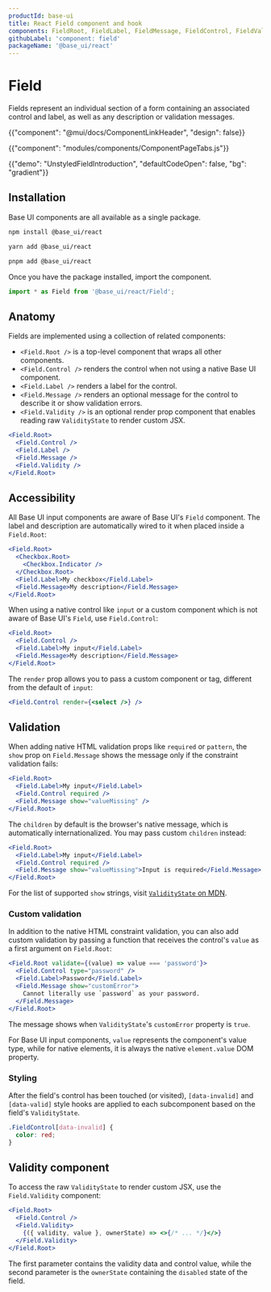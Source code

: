 ```yaml
---
productId: base-ui
title: React Field component and hook
components: FieldRoot, FieldLabel, FieldMessage, FieldControl, FieldValidity
githubLabel: 'component: field'
packageName: '@base_ui/react'
---
```


# Field

<p class="description">Fields represent an individual section of a form containing an associated control and label, as well as any description or validation messages.</p>

{{"component": "@mui/docs/ComponentLinkHeader", "design": false}}

{{"component": "modules/components/ComponentPageTabs.js"}}

{{"demo": "UnstyledFieldIntroduction", "defaultCodeOpen": false, "bg": "gradient"}}

## Installation

Base UI components are all available as a single package.

<codeblock storageKey="package-manager">

```bash npm
npm install @base_ui/react
```

```bash yarn
yarn add @base_ui/react
```

```bash pnpm
pnpm add @base_ui/react
```

</codeblock>

Once you have the package installed, import the component.

```ts
import * as Field from '@base_ui/react/Field';
```

## Anatomy

Fields are implemented using a collection of related components:

- `<Field.Root />` is a top-level component that wraps all other components.
- `<Field.Control />` renders the control when not using a native Base UI component.
- `<Field.Label />` renders a label for the control.
- `<Field.Message />` renders an optional message for the control to describe it or show validation errors.
- `<Field.Validity />` is an optional render prop component that enables reading raw `ValidityState` to render custom JSX.

```jsx
<Field.Root>
  <Field.Control />
  <Field.Label />
  <Field.Message />
  <Field.Validity />
</Field.Root>
```

## Accessibility

All Base UI input components are aware of Base UI's `Field` component. The label and description are automatically wired to it when placed inside a `Field.Root`:

```jsx
<Field.Root>
  <Checkbox.Root>
    <Checkbox.Indicator />
  </Checkbox.Root>
  <Field.Label>My checkbox</Field.Label>
  <Field.Message>My description</Field.Message>
</Field.Root>
```

When using a native control like `input` or a custom component which is not aware of Base UI's `Field`, use `Field.Control`:

```jsx
<Field.Root>
  <Field.Control />
  <Field.Label>My input</Field.Label>
  <Field.Message>My description</Field.Message>
</Field.Root>
```

The `render` prop allows you to pass a custom component or tag, different from the default of `input`:

```jsx
<Field.Control render={<select />} />
```

## Validation

When adding native HTML validation props like `required` or `pattern`, the `show` prop on `Field.Message` shows the message only if the constraint validation fails:

```jsx
<Field.Root>
  <Field.Label>My input</Field.Label>
  <Field.Control required />
  <Field.Message show="valueMissing" />
</Field.Root>
```

The `children` by default is the browser's native message, which is automatically internationalized. You may pass custom `children` instead:

```jsx
<Field.Root>
  <Field.Label>My input</Field.Label>
  <Field.Control required />
  <Field.Message show="valueMissing">Input is required</Field.Message>
</Field.Root>
```

For the list of supported `show` strings, visit [`ValidityState` on MDN](https://developer.mozilla.org/en-US/docs/Web/API/ValidityState#instance_properties).

### Custom validation

In addition to the native HTML constraint validation, you can also add custom validation by passing a function that receives the control's `value` as a first argument on `Field.Root`:

```jsx
<Field.Root validate={(value) => value === 'password'}>
  <Field.Control type="password" />
  <Field.Label>Password</Field.Label>
  <Field.Message show="customError">
    Cannot literally use `password` as your password.
  </Field.Message>
</Field.Root>
```

The message shows when `ValidityState`'s `customError` property is `true`.

For Base UI input components, `value` represents the component's value type, while for native elements, it is always the native `element.value` DOM property.

### Styling

After the field's control has been touched (or visited), `[data-invalid]` and `[data-valid]` style hooks are applied to each subcomponent based on the field's `ValidityState`.

```css
.FieldControl[data-invalid] {
  color: red;
}
```

## Validity component

To access the raw `ValidityState` to render custom JSX, use the `Field.Validity` component:

```jsx
<Field.Root>
  <Field.Control />
  <Field.Validity>
    {({ validity, value }, ownerState) => <>{/* ... */}</>}
  </Field.Validity>
</Field.Root>
```

The first parameter contains the validity data and control value, while the second parameter is the `ownerState` containing the `disabled` state of the field.
